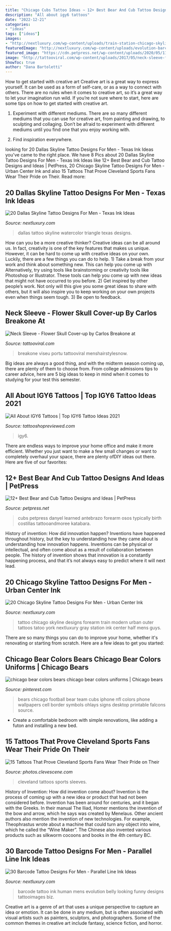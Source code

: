 ```yaml
---
title: "Chicago Cubs Tattoo Ideas ~ 12+ Best Bear And Cub Tattoo Designs And Ideas"
description: "All about igy6 tattoos"
date: "2022-12-21"
categories:
- "ideas"
tags: ["ideas"]
images:
- "http://nextluxury.com/wp-content/uploads/train-station-chicago-skyline-tattoo-for-men-on-outer-forearm.jpg"
featuredImage: "http://nextluxury.com/wp-content/uploads/evolution-barcode-mens-tattoo-on-stomach.jpg"
featured_image: "https://cdn.petpress.net/wp-content/uploads/2020/05/11233210/bear-and-cub-tattoo-idea.jpg"
image: "http://tattooviral.com/wp-content/uploads/2017/05/neck-sleeve-flower-skull-cover-up-by-carlos-breakone-at-piranhatattoostudios-in-viseu-portu.jpg"
ShowToc: true
author: "Dana Bartoletti"
---
```



How to get started with creative art
Creative art is a great way to express yourself. It can be used as a form of self-care, or as a way to connect with others. There are no rules when it comes to creative art, so it’s a great way to let your imagination run wild. If you’re not sure where to start, here are some tips on how to get started with creative art.
1. Experiment with different mediums. There are so many different mediums that you can use for creative art, from painting and drawing, to sculpting and collaging. Don’t be afraid to experiment with different mediums until you find one that you enjoy working with.

2. Find inspiration everywhere.

	

		
looking for 20 Dallas Skyline Tattoo Designs For Men - Texas Ink Ideas you've came to the right place. We have 8 Pics about 20 Dallas Skyline Tattoo Designs For Men - Texas Ink Ideas like 12+ Best Bear and Cub Tattoo Designs and Ideas | PetPress, 20 Chicago Skyline Tattoo Designs For Men - Urban Center Ink and also 15 Tattoos That Prove Cleveland Sports Fans Wear Their Pride on Their. Read more:
		
    
## 20 Dallas Skyline Tattoo Designs For Men - Texas Ink Ideas

<img loading=lazy src="http://nextluxury.com/wp-content/uploads/male-triangle-watercolor-dallas-skyline-tattoo-design-inspiration.jpg" onerror="this.onerror=null;this.src='https://tse1.mm.bing.net/th?id=OIP.tw10IDH-C44wu43Eh1F29AHaHa&amp;pid=15.1';" alt="20 Dallas Skyline Tattoo Designs For Men - Texas Ink Ideas">

_Source: nextluxury.com_

>dallas tattoo skyline watercolor triangle texas designs. 

	

How can you be a more creative thinker?
Creative ideas can be all around us. In fact, creativity is one of the key features that makes us unique. However, it can be hard to come up with creative ideas on your own. Luckily, there are a few things you can do to help. 1) Take a break from your work and think about something new. This can help you come up with Alternatively, try using tools like brainstorming or creativity tools like Photoshop or Illustrator. These tools can help you come up with new ideas that might not have occurred to you before. 2) Get inspired by other people’s work. Not only will this give you some great ideas to share with others, but it will also inspire you to keep working on your own projects even when things seem tough. 3) Be open to feedback.

    
## Neck Sleeve - Flower Skull Cover-up By Carlos Breakone At

<img loading=lazy src="http://tattooviral.com/wp-content/uploads/2017/05/neck-sleeve-flower-skull-cover-up-by-carlos-breakone-at-piranhatattoostudios-in-viseu-portu.jpg" onerror="this.onerror=null;this.src='https://tse1.mm.bing.net/th?id=OIP.BcAA4eGfpcdClPTRwDrdqgHaHa&amp;pid=15.1';" alt="Neck Sleeve - Flower Skull Cover-up by Carlos Breakone at">

_Source: tattooviral.com_

>breakone viseu portu tattooviral menshairstylesnow. 

	

Big ideas are always a good thing, and with the midterm season coming up, there are plenty of them to choose from. From college admissions tips to career advice, here are 5 big ideas to keep in mind when it comes to studying for your test this semester.

    
## All About IGY6 Tattoos | Top IGY6 Tattoo Ideas 2021

<img loading=lazy src="https://tattooshopreviewed.com/wp-content/uploads/2021/03/IGY6-Police-Tattoo.jpg" onerror="this.onerror=null;this.src='https://tse2.mm.bing.net/th?id=OIP.vQ_G0zusn6dou3ec8vaFkAHaHa&amp;pid=15.1';" alt="All About IGY6 Tattoos | Top IGY6 Tattoo Ideas 2021">

_Source: tattooshopreviewed.com_

>igy6. 

	

There are endless ways to improve your home office and make it more efficient. Whether you just want to make a few small changes or want to completely overhaul your space, there are plenty ofDIY ideas out there. Here are five of our favorites: 

    
## 12+ Best Bear And Cub Tattoo Designs And Ideas | PetPress

<img loading=lazy src="https://cdn.petpress.net/wp-content/uploads/2020/05/11233210/bear-and-cub-tattoo-idea.jpg" onerror="this.onerror=null;this.src='https://tse3.mm.bing.net/th?id=OIP.wAgQxNPKGaDu7ysdHkKhBwHaE8&amp;pid=15.1';" alt="12+ Best Bear and Cub Tattoo Designs and Ideas | PetPress">

_Source: petpress.net_

>cubs petpress danyel learned antebrazo forearm osos typically birth costillas tattooandmoree katabara. 

	

History of invention: How did innovation happen?
Inventions have happened throughout history, but the key to understanding how they came about is understanding how innovation happens. Inventions can be physical or intellectual, and often come about as a result of collaboration between people. The history of invention shows that innovation is a constantly happening process, and that it’s not always easy to predict where it will next lead.

    
## 20 Chicago Skyline Tattoo Designs For Men - Urban Center Ink

<img loading=lazy src="http://nextluxury.com/wp-content/uploads/train-station-chicago-skyline-tattoo-for-men-on-outer-forearm.jpg" onerror="this.onerror=null;this.src='https://tse4.mm.bing.net/th?id=OIP.IEm4wCK8LRQmYq3k2tACNAHaHa&amp;pid=15.1';" alt="20 Chicago Skyline Tattoo Designs For Men - Urban Center Ink">

_Source: nextluxury.com_

>tattoo chicago skyline designs forearm train modern urban outer tattoos tatoo york nextluxury gray station ink center half mens guys. 

	

There are so many things you can do to improve your home, whether it's renovating or starting from scratch. Here are a few ideas to get you started:

    
## Chicago Bear Colors Bears Chicago Bear Colors Uniforms | Chicago Bears

<img loading=lazy src="https://i.pinimg.com/736x/a7/a9/12/a7a912312d4207ca5a2d5cb349be0c6a.jpg" onerror="this.onerror=null;this.src='https://tse2.mm.bing.net/th?id=OIP.RL5wBkmz4cHX7ah4ZGnb0AAAAA&amp;pid=15.1';" alt="chicago bear colors bears chicago bear colors uniforms | Chicago bears">

_Source: pinterest.com_

>bears chicago football bear team cubs iphone nfl colors phone wallpapers cell border symbols ohlays signs desktop printable falcons source. 

	

- Create a comfortable bedroom with simple renovations, like adding a futon and installing a new bed. 

    
## 15 Tattoos That Prove Cleveland Sports Fans Wear Their Pride On Their

<img loading=lazy src="http://photos.clevescene.com/wp-content/uploads/2015/10/11022813_967851723247941_127083228_n.jpg" onerror="this.onerror=null;this.src='https://tse1.mm.bing.net/th?id=OIP.6-J26Jt9qVup2EbVsZRmvQHaHa&amp;pid=15.1';" alt="15 Tattoos That Prove Cleveland Sports Fans Wear Their Pride on Their">

_Source: photos.clevescene.com_

>cleveland tattoos sports sleeves. 

	

History of Invention: How did invention come about?
Invention is the process of coming up with a new idea or product that had not been considered before. Invention has been around for centuries, and it began with the Greeks. In their manual The Iliad, Homer mentions the invention of the bow and arrow, which he says was created by Menelaus. Other ancient authors also mention the invention of new technologies. For example, Theophrastus wrote about a machine that could turn any object into wine, which he called the “Wine Maker”. The Chinese also invented various products such as silkworm cocoons and books in the 4th century BC.

    
## 30 Barcode Tattoo Designs For Men - Parallel Line Ink Ideas

<img loading=lazy src="http://nextluxury.com/wp-content/uploads/evolution-barcode-mens-tattoo-on-stomach.jpg" onerror="this.onerror=null;this.src='https://tse3.mm.bing.net/th?id=OIP._TItqkFzIcA4rOJ6wLO_lQHaGx&amp;pid=15.1';" alt="30 Barcode Tattoo Designs For Men - Parallel Line Ink Ideas">

_Source: nextluxury.com_

>barcode tattoo ink human mens evolution belly looking funny designs tattooimages biz. 

	

Creative art is a genre of art that uses a unique perspective to capture an idea or emotion. It can be done in any medium, but is often associated with visual artists such as painters, sculptors, and photographers. Some of the common themes in creative art include fantasy, science fiction, and horror.

